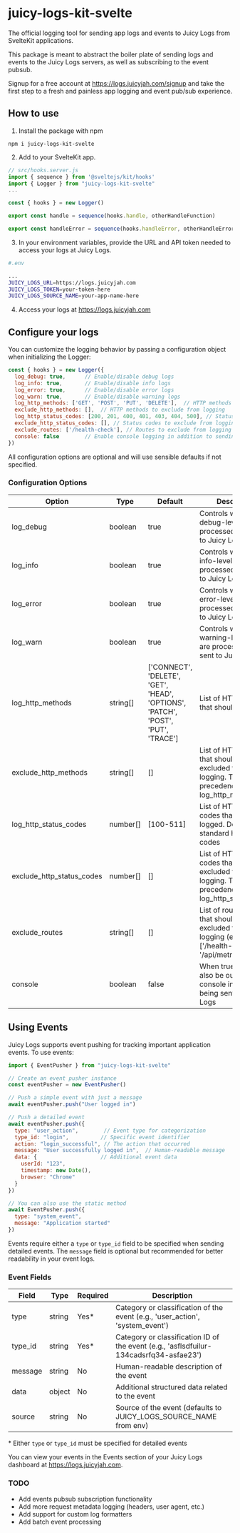 # juicy-logs-kit-svelte
The official logging tool for sending app logs and events to Juicy Logs from SvelteKit applications.

This package is meant to abstract the boiler plate of sending logs and events to the Juicy Logs servers, as well as subscribing to the event pubsub.

Signup for a free account at https://logs.juicyjah.com/signup and take the first step to a fresh and painless app logging and event pub/sub experience.

## How to use
1. Install the package with npm
```
npm i juicy-logs-kit-svelte
```

2. Add to your SvelteKit app.
```javascript
// src/hooks.server.js
import { sequence } from '@sveltejs/kit/hooks'
import { Logger } from "juicy-logs-kit-svelte"
...

const { hooks } = new Logger()

export const handle = sequence(hooks.handle, otherHandleFunction)

export const handleError = sequence(hooks.handleError, otherHandleErrorFunction)

```

3. In your environment variables, provide the URL and API token needed to access your logs at Juicy Logs.

```bash
#.env

...
JUICY_LOGS_URL=https://logs.juicyjah.com
JUICY_LOGS_TOKEN=your-token-here
JUICY_LOGS_SOURCE_NAME=your-app-name-here

```

4. Access your logs at https://logs.juicyjah.com

## Configure your logs

You can customize the logging behavior by passing a configuration object when initializing the Logger:

```javascript
const { hooks } = new Logger({
  log_debug: true,      // Enable/disable debug logs
  log_info: true,       // Enable/disable info logs
  log_error: true,      // Enable/disable error logs
  log_warn: true,       // Enable/disable warning logs
  log_http_methods: ['GET', 'POST', 'PUT', 'DELETE'],  // HTTP methods to log
  exclude_http_methods: [],  // HTTP methods to exclude from logging
  log_http_status_codes: [200, 201, 400, 401, 403, 404, 500], // Status codes to log
  exclude_http_status_codes: [], // Status codes to exclude from logging
  exclude_routes: ['/health-check'], // Routes to exclude from logging
  console: false        // Enable console logging in addition to sending to Juicy Logs
})
```

All configuration options are optional and will use sensible defaults if not specified.

### Configuration Options

| Option | Type | Default | Description |
|--------|------|---------|-------------|
| log_debug | boolean | true | Controls whether debug-level logs are processed and sent to Juicy Logs |
| log_info | boolean | true | Controls whether info-level logs are processed and sent to Juicy Logs |
| log_error | boolean | true | Controls whether error-level logs are processed and sent to Juicy Logs |
| log_warn | boolean | true | Controls whether warning-level logs are processed and sent to Juicy Logs |
| log_http_methods | string[] | ['CONNECT', 'DELETE', 'GET', 'HEAD', 'OPTIONS', 'PATCH', 'POST', 'PUT', 'TRACE'] | List of HTTP methods that should be logged |
| exclude_http_methods | string[] | [] | List of HTTP methods that should be excluded from logging. Takes precedence over log_http_methods |
| log_http_status_codes | number[] | [100-511] | List of HTTP status codes that should be logged. Defaults to all standard HTTP status codes |
| exclude_http_status_codes | number[] | [] | List of HTTP status codes that should be excluded from logging. Takes precedence over log_http_status_codes |
| exclude_routes | string[] | [] | List of route patterns that should be excluded from logging (e.g. ['/health-check', '/api/metrics']) |
| console | boolean | false | When true, logs will also be output to the console in addition to being sent to Juicy Logs |

## Using Events

Juicy Logs supports event pushing for tracking important application events. To use events:

```javascript
import { EventPusher } from "juicy-logs-kit-svelte"

// Create an event pusher instance
const eventPusher = new EventPusher()

// Push a simple event with just a message
await eventPusher.push("User logged in")

// Push a detailed event
await eventPusher.push({
  type: "user_action",        // Event type for categorization
  type_id: "login",          // Specific event identifier
  action: "login_successful", // The action that occurred
  message: "User successfully logged in",  // Human-readable message
  data: {                    // Additional event data
    userId: "123",
    timestamp: new Date(),
    browser: "Chrome"
  }
})

// You can also use the static method
await EventPusher.push({
  type: "system_event",
  message: "Application started"
})
```

Events require either a `type` or `type_id` field to be specified when sending detailed events. The `message` field is optional but recommended for better readability in your event logs.

### Event Fields

| Field | Type | Required | Description |
|-------|------|----------|-------------|
| type | string | Yes* | Category or classification of the event (e.g., 'user_action', 'system_event') |
| type_id | string | Yes* | Category or classification ID of the event (e.g., 'asflsdfuilur-134cadsrfq34-asfae23') |
| message | string | No | Human-readable description of the event |
| data | object | No | Additional structured data related to the event |
| source | string | No | Source of the event (defaults to JUICY_LOGS_SOURCE_NAME from env) |

\* Either `type` or `type_id` must be specified for detailed events

You can view your events in the Events section of your Juicy Logs dashboard at https://logs.juicyjah.com.

### TODO
- Add events pubsub subscription functionality
- Add more request metadata logging (headers, user agent, etc.)
- Add support for custom log formatters
- Add batch event processing
